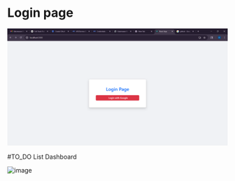 # Login page

![image](https://github.com/Kishore22cs072/katomaranTodolist/blob/63c8c074156ca43a156de6418ec6f9f9ae2148ab/React%20App%20-%20Google%20Chrome%2029-06-2025%2020_26_27.png)

#TO_DO List Dashboard

![image]()
